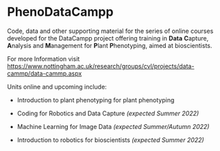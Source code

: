 # PhenoDataCampp

Code, data and other supporting material for the series of online courses developed for the DataCampp project offering training in **Data** **C**apture, **A**nalysis and **M**anagement for **P**lant **P**henotyping, aimed at bioscientists.

For more Information visit <https://www.nottingham.ac.uk/research/groups/cvl/projects/data-cammp/data-cammp.aspx>

Units online and upcoming include:

* Introduction to plant phenotyping for plant phenotyping

* Coding for Robotics and Data Capture *(expected Summer 2022)*

* Machine Learning for Image Data *(expected Summer/Autumn 2022)*

* Introduction to robotics for bioscientists *(expected Summer 2022)*
